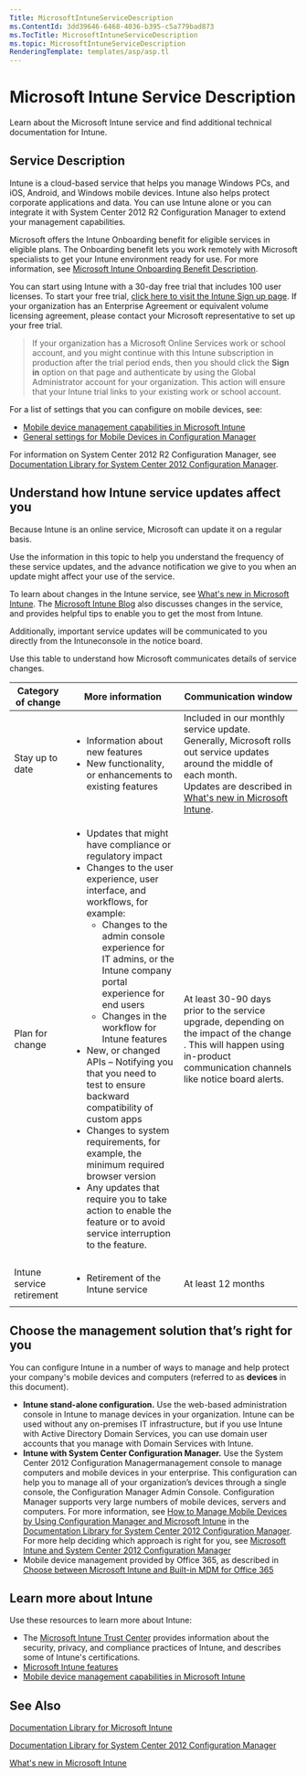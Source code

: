 ```yaml
---
Title: MicrosoftIntuneServiceDescription
ms.ContentId: 3dd39646-6468-4036-b395-c5a779bad873
ms.TocTitle: MicrosoftIntuneServiceDescription
ms.topic: MicrosoftIntuneServiceDescription
RenderingTemplate: templates/asp/asp.tl
---
```


# Microsoft Intune Service Description

Learn about the Microsoft Intune service and find additional technical documentation for Intune.

## Service Description
Intune is a cloud-based service that helps you manage Windows PCs, and iOS, Android, and Windows mobile devices. Intune also helps protect corporate applications and data. You can use Intune alone or you can integrate it with System Center 2012 R2 Configuration Manager to extend your management capabilities.

Microsoft offers the Intune Onboarding benefit for eligible services in eligible plans. The Onboarding benefit lets you work remotely with Microsoft specialists to get your Intune environment ready for use. For more information, see [Microsoft Intune Onboarding Benefit Description](http://go.microsoft.com/fwlink/?LinkId=619281).

You can start using Intune with a 30-day free trial that includes 100 user licenses. To start your free trial, [click here to visit the Intune Sign up page](http://aka.ms/TryMSIntune). If your organization has an Enterprise Agreement or equivalent volume licensing agreement, please contact your Microsoft representative to set up your free trial.

> If your organization has a Microsoft Online Services work or school account, and you might continue with this Intune subscription in production after the trial period ends, then you should click the **Sign in** option on that page and authenticate by using the Global Administrator account for your organization. This action will ensure that your Intune trial links to your existing work or school account.

For a list of settings that you can configure on mobile devices, see:

- [Mobile device management capabilities in Microsoft Intune](MicrosoftIntuneServiceDescription.md)
- [General settings for Mobile Devices in Configuration Manager](http://msdn.microsoft.com/en-us/library/cb4ee476-cb7d-444e-87af-7bd1c8e0b103)

For information on System Center 2012 R2 Configuration Manager, see [Documentation Library for System Center 2012 Configuration Manager](http://msdn.microsoft.com/en-us/library/33b7b516-2d32-4e55-bd79-ed7d3ea37162).

## <a name="BKMK_Servupdate"></a>Understand how Intune service updates affect you
Because Intune is an online service, Microsoft can update it on a regular basis.

Use the information in this topic to help you understand the frequency of these service updates, and the advance notification we give to you when an update might affect your use of the service.

To learn about changes in the  Intune service, see [What's new in Microsoft Intune](MicrosoftIntuneServiceDescription.md). The [Microsoft Intune Blog](http://blogs.technet.com/b/microsoftintune/) also discusses changes in the service, and provides helpful tips to enable you to get the most from  Intune.

Additionally, important service updates will be communicated to you directly from the Intuneconsole in the notice board.

Use this table to understand how Microsoft communicates details of service changes.



|Category of change|More information|Communication window|
|------------------|----------------|--------------------|
|Stay up to date|<ul><li>Information about new features</li><li>New functionality, or enhancements to existing features</li></ul>|Included in our monthly service update. Generally, Microsoft rolls out service updates around the middle of each month.<br />Updates are described in  [What's new in Microsoft Intune](MicrosoftIntuneServiceDescription.md).|
|Plan for change|<ul><li>Updates that might have compliance or regulatory impact</li><li>Changes to the user experience, user interface, and workflows, for example:<ul><li>Changes to the admin console experience for IT admins, or the Intune company portal experience for end users</li><li>Changes in the workflow for Intune features</li></ul></li><li>New, or changed APIs – Notifying you that you need to test to ensure backward compatibility of custom apps</li><li>Changes to system requirements, for example, the minimum required browser version</li><li>Any updates that require you to take action to enable the feature or to avoid service interruption to the feature.</li></ul>|At least 30-90 days prior to the service upgrade, depending on the impact of the change . This will happen using in-product communication channels like notice board alerts.|
|Intune service retirement|<ul><li>Retirement of the Intune service</li></ul>|At least 12 months|

## <a name="WIT_Cho"></a>Choose the management solution that’s right for you
You can configure Intune in a number of ways to manage and help protect your company's mobile devices and computers (referred to as **devices** in this document).


- **Intune stand-alone configuration.** Use the web-based administration console in Intune to manage devices in your organization. Intune can be used without any on-premises IT infrastructure, but if you use Intune with Active Directory Domain Services, you can use domain user accounts that you manage with Domain Services with Intune.
- **Intune with System Center Configuration Manager.** Use the System Center 2012 Configuration Managermanagement console to manage computers and mobile devices in your enterprise. This configuration can help you to manage all of your organization’s devices through a single console, the Configuration Manager Admin Console. Configuration Manager supports very large numbers of mobile devices, servers and computers. For more information, see [How to Manage Mobile Devices by Using Configuration Manager and Microsoft Intune](http://go.microsoft.com/fwlink/?LinkID=271118) in the [Documentation Library for System Center 2012 Configuration Manager](http://msdn.microsoft.com/en-us/library/33b7b516-2d32-4e55-bd79-ed7d3ea37162).  For more help deciding which approach is right for you, see [Microsoft Intune and System Center 2012 Configuration Manager](MicrosoftIntuneServiceDescription.md)
- Mobile device management provided by Office 365, as described in [Choose between Microsoft Intune and Built-in MDM for Office 365](MicrosoftIntuneServiceDescription.md)

## Learn more about Intune
Use these resources to learn more about Intune:


- The [Microsoft Intune Trust Center](http://www.microsoft.com/en-us/server-cloud/products/intune-trust-center/) provides information about the security, privacy, and compliance practices of Intune, and describes some of Intune's certifications.
- [Microsoft Intune features](MicrosoftIntuneServiceDescription.md)
- [Mobile device management capabilities in Microsoft Intune](MicrosoftIntuneServiceDescription.md)

## See Also
[Documentation Library for Microsoft Intune](MicrosoftIntuneServiceDescription.md)

[Documentation Library for System Center 2012 Configuration Manager](http://msdn.microsoft.com/en-us/library/33b7b516-2d32-4e55-bd79-ed7d3ea37162)

[What's new in Microsoft Intune](MicrosoftIntuneServiceDescription.md)


